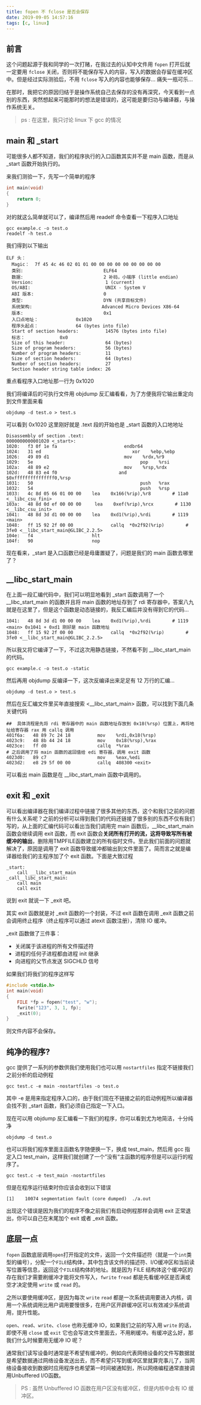 ```yaml
---
title: fopen 不 fclose 是否会保存
date: 2019-09-05 14:57:16
tags: [c, linux]
---
```

## 前言

这个问题起源于我和同学的一次打赌，在我过去的认知中文件用 `fopen` 打开后就一定要用 `fclose` 关闭，否则将不能保存写入的内容，写入的数据会存留在缓冲区中。但是经过实际测验后，不用 `fclose` 写入的内容也能够保存... 痛失一瓶可乐...

在那时，我把它的原因归结于是操作系统自己去保存的没有再深究，今天看到一点别的东西，突然想起来可能那时的想法是错误的，这可能是要归功与编译器，与操作系统无关。

> ps : 在这里，我只讨论 linux 下 gcc 的情况

## main 和 _start

可能很多人都不知道，我们的程序执行的入口函数其实并不是 main 函数，而是从 _start 函数开始执行的。

来我们测验一下，先写一个简单的程序

```c
int main(void)
{
    return 0;
}
```

对的就这么简单就可以了，编译然后用 readelf 命令查看一下程序入口地址

```shell
gcc example.c -o test.o
readelf -h test.o
```

我们得到以下输出

```
ELF 头：
  Magic：  7f 45 4c 46 02 01 01 00 00 00 00 00 00 00 00 00 
  类别:                              ELF64
  数据:                              2 补码，小端序 (little endian)
  Version:                           1 (current)
  OS/ABI:                            UNIX - System V
  ABI 版本:                          0
  类型:                              DYN (共享目标文件)
  系统架构:                          Advanced Micro Devices X86-64
  版本:                              0x1
  入口点地址：              0x1020
  程序头起点：              64 (bytes into file)
  Start of section headers:          14576 (bytes into file)
  标志：             0x0
  Size of this header:               64 (bytes)
  Size of program headers:           56 (bytes)
  Number of program headers:         11
  Size of section headers:           64 (bytes)
  Number of section headers:         27
  Section header string table index: 26
```

重点看程序入口地址那一行为 0x1020

我们将编译后的可执行文件用 objdump 反汇编看看，为了方便我将它输出重定向到文件里面来看

```shell
objdump -d test.o > test.s
```

可以看到 0x1020 这里刚好就是 .text 段的开始也是 _start 函数的入口地地址

```assembly
Disassembly of section .text:
0000000000001020 <_start>:                                                                                                       
1020:   f3 0f 1e fa                         endbr64
1024:   31 ed                                  xor    %ebp,%ebp
1026:   49 89 d1                            mov    %rdx,%r9
1029:   5e                                        pop    %rsi
102a:   48 89 e2                            mov    %rsp,%rdx
102d:   48 83 e4 f0                       and    $0xfffffffffffffff0,%rsp
1031:   50                                        push   %rax
1032:   54                                        push   %rsp
1033:   4c 8d 05 66 01 00 00    lea    0x166(%rip),%r8        # 11a0 <__libc_csu_fini>
103a:   48 8d 0d ef 00 00 00     lea    0xef(%rip),%rcx        # 1130 <__libc_csu_init>
1041:   48 8d 3d d1 00 00 00    lea    0xd1(%rip),%rdi        # 1119 <main>
1048:   ff 15 92 2f 00 00              callq  *0x2f92(%rip)        # 3fe0 <__libc_start_main@GLIBC_2.2.5>
104e:   f4                      hlt
104f:   90                      nop
```

现在看来，_start 是入口函数已经是毋庸置疑了，问题是我们的 main 函数去哪里了？

## __libc_start_main

在上面一段汇编代码中，我们可以明显地看到 _start 函数调用了一个 __libc_start_main 的函数并且将 main 函数的地址存到了 rdi 寄存器中，答案八九就是在这里了，但是这个函数是动态链接的，我反汇编后并没有得到它的代码...

```assembly
1041:   48 8d 3d d1 00 00 00    lea    0xd1(%rip),%rdi        # 1119 <main> 0x1041 + 0xd1 刚好是 main 函数地址
1048:   ff 15 92 2f 00 00              callq  *0x2f92(%rip)        # 3fe0 <__libc_start_main@GLIBC_2.2.5>
```

所以我又将它编译了一下，不过这次用静态链接，不然看不到 __libc_start_main 的代码。

```shell
gcc example.c -o test.o -static
```

然后再用 objdump 反编译一下，这次反编译出来足足有 12 万行的汇编...

```shell
objdump -d test.o > test.s
```

然后在反汇编文件里买年直接搜索 <__libc_start_main> 函数，可以找到下面几条关键代码

```assembly
##  具体流程是先将 rdi 寄存器中的 main 函数地址存放到 0x18(%rsp) 位置上，再将地址给寄存器 rax 用 callq 调用
401f6a:   48 89 7c 24 18          mov    %rdi,0x18(%rsp)                                                                   
4023c9:   48 8b 44 24 18          mov    0x18(%rsp),%rax                                                                    
4023ce:   ff d0                   callq  *%rax
# 之后调用了将 main 函数的返回值给 edi 寄存器，调用 exit 函数
4023d0:   89 c7                   mov    %eax,%edi                                                                          
4023d2:   e8 29 5f 00 00          callq  408300 <exit>
```

可以看出 main 函数是在 __libc_start_main 函数中调用的。

## exit 和 _exit

可以看出编译器在我们编译过程中链接了很多其他的东西，这个和我们之前的问题有什么关系呢？之前的分析可以得到我们的代码还链接了很多别的东西不仅有我们写的，从上面的汇编代码可以看出当我们调用完 main 函数后，__libc_start_main 函数会继续调用 exit 函数，而 exit 函数会**关闭所有打开的流，这将导致写所有被缓冲的输出**，删除用TMPFILE函数建立的所有临时文件。至此我们前面的问题就解决了，原因是调用了 exit 函数导致缓冲都输出到文件里面了。简而言之就是编译器给我们的主程序加了个 exit 函数。下面是大致过程

```assembly
_start:
	call __libc_start_main
_call__libc_start_main:
	call main
	call exit
```

说到 exit 就说一下 _exit 吧。

其实 exit 函数就是对 _exit 函数的一个封装，不过 exit 函数在调用 _exit 函数之前会调用终止程序（终止程序可以通过 atexit 函数注册），清除 IO 缓冲。

_exit 函数做了三件事：

- 关闭属于该进程的所有文件描述符
- 进程的任何子进程都由进程 init 继承
- 向进程的父节点发送 SIGCHLD 信号

如果我们将我们的程序这样写

```c
#include <stdio.h>
int main(void)
{
    FILE *fp = fopen("test", "w");
   	fwrite("123", 3, 1, fp);
   	_exit(0);
}
```

则文件内容不会保存。

## 纯净的程序?

gcc 提供了一系列的参数供我们使用我们也可以用 `nostartfiles` 指定不链接我们之前分析的启动例程

````shell
gcc test.c -e main -nostartfiles -o test.o
````

其中 -e 是用来指定程序入口的，由于我们现在不链接之前的启动例程所以编译器会找不到 _start 函数，我们必须自己指定一下入口。

现在可以用 objdump 反汇编看一下我们的程序，你可以看到尤为地简洁，十分纯净

```shell
objdump -d test.o
```

也可以将我们程序里面主函数名字随便换一下，换成 test_main，然后用 gcc 指定入口 test_main，这样我们就创建了一个”没有“主函数的程序但是可以运行的程序了。

```shell
gcc test.c -e test_main -nostartfiles
```

但是在程序运行结束时你应该会收到以下错误

```shell
[1]    10074 segmentation fault (core dumped)  ./a.out
```

出现这个错误是因为我们的程序不像之前我们有启动例程那样会调用 exit 正常退出，你可以自己在末尾加个 exit 或者 _exit 函数。

## 底层一点

`fopen` 函数底层调用`open`打开指定的文件，返回一个文件描述符（就是一个`int`类型的编号），分配一个`FILE`结构体，其中包含该文件的描述符、I/O缓冲区和当前读写位置等信息，返回这个`FILE`结构体的地址。就是因为 FILE 结构体这个缓冲区的存在我们才需要刷缓冲才能将文件写入，`fwrite`  `fread` 都是先看缓冲区是否满或空才决定使用 `write` 或 `read` 的。

之所以要使用缓冲区，是因为每次 `write` `read` 都是一次系统调用要进入内核，调用一个系统调用比用户调用要慢很多，在用户区开辟缓冲区可以有效减少系统调用，提升性能。

`open`、`read`、`write`、`close` 也称无缓冲 IO，如果我们之前的写入用 `write` 的话，即使不用 `close` 或 `exit` 它也会写进文件里面去，不用刷缓冲。有缓冲这么好，那我们什么时候要用无缓冲 IO 呢？

通常我们读写设备时通常是不希望有缓冲的，例如向代表网络设备的文件写数据就是希望数据通过网络设备发送出去，而不希望只写到缓冲区里就算完事儿了，当网络设备接收到数据时应用程序也希望第一时间被通知到，所以网络编程通常直接调用Unbuffered I/O函数。

> PS : 虽然 Unbuffered IO 函数在用户区没有缓冲区，但是内核中会有 IO 缓冲区。
